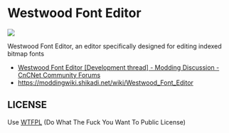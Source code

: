 # Westwood Font Editor

![](https://www.wtfpl.net/wp-content/uploads/2012/12/wtfpl-badge-4.png)

Westwood Font Editor, an editor specifically designed for editing indexed bitmap fonts

- [Westwood Font Editor [Development thread] - Modding Discussion - CnCNet Community Forums](https://forums.cncnet.org/topic/5928-westwood-font-editor-development-thread/)
- https://moddingwiki.shikadi.net/wiki/Westwood_Font_Editor


## LICENSE

Use [WTFPL](LICENSE.txt) (Do What The Fuck You Want To Public License)
